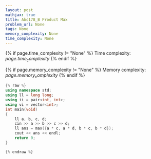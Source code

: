 ```yaml
---
layout: post
mathjax: true
title: Abc178_B Product Max
problem_url: None
tags: None
memory_complexity: None
time_complexity: None
---
```




{% if page.time_complexity != "None" %}
Time complexity: ${{ page.time_complexity }}$
{% endif %}

{% if page.memory_complexity != "None" %}
Memory complexity: ${{ page.memory_complexity }}$
{% endif %}

```cpp
{% raw %}
using namespace std;
using ll = long long;
using ii = pair<int, int>;
using vi = vector<int>;
int main(void)
{
    ll a, b, c, d;
    cin >> a >> b >> c >> d;
    ll ans = max({a * c, a * d, b * c, b * d});
    cout << ans << endl;
    return 0;
}

{% endraw %}
```
